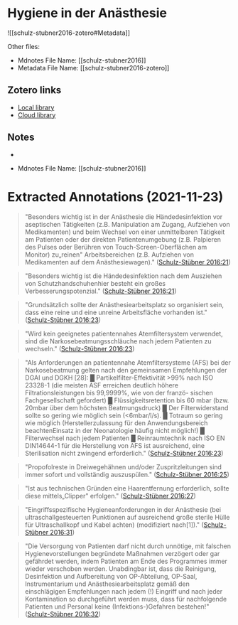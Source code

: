 # Hygiene in der Anästhesie

![[schulz-stubner2016-zotero#Metadata]]

Other files:
* Mdnotes File Name: [[schulz-stubner2016]]
* Metadata File Name: [[schulz-stubner2016-zotero]]

##  Zotero links
* [Local library](zotero://select/items/1_R3CXDFA5)
* [Cloud library](http://zotero.org/users/8692876/items/R3CXDFA5)

## Notes
- 

* Mdnotes File Name: [[schulz-stubner2016]]

# Extracted Annotations (2021-11-23)

> "Besonders wichtig ist in der Anästhesie die Händedesinfektion vor aseptischen Tätigkeiten (z.B. Manipulation am Zugang, Aufziehen von Medikamenten) und beim Wechsel von einer unmittelbaren Tätigkeit am Patienten oder der direkten Patientenumgebung (z.B. Palpieren des Pulses oder Berühren von Touch-Screen-Oberflächen am Monitor) zu„reinen" Arbeitsbereichen (z.B. Aufziehen von Medikamenten auf dem Anästhesiewagen)." ([Schulz-Stübner 2016:21](zotero://open-pdf/library/items/ARHUS68D?page=3))

> "Besonders wichtig ist die Händedesinfektion nach dem Ausziehen von Schutzhandschuhenhier besteht ein großes Verbesserungspotenzial." ([Schulz-Stübner 2016:21](zotero://open-pdf/library/items/ARHUS68D?page=3))

> "Grundsätzlich sollte der Anästhesiearbeitsplatz so organisiert sein, dass eine reine und eine unreine Arbeitsfläche vorhanden ist." ([Schulz-Stübner 2016:23](zotero://open-pdf/library/items/ARHUS68D?page=5))

> "Wird kein geeignetes patientennahes Atemfiltersystem verwendet, sind die Narkosebeatmungsschläuche nach jedem Patienten zu wechseln." ([Schulz-Stübner 2016:23](zotero://open-pdf/library/items/ARHUS68D?page=5))

> "Als Anforderungen an patientennahe Atemfiltersysteme (AFS) bei der Narkosebeatmung gelten nach den gemeinsamen Empfehlungen der DGAI und DGKH [28]: █ Partikelfilter-Effektivität >99% nach ISO 23328-1 (die meisten ASF erreichen deutlich höhere Filtrationsleistungen bis 99,9999%, wie von der franzö- sischen Fachgesellschaft gefordert) █ Flüssigkeitsretention bis 60 mbar (bzw. 20mbar über dem höchsten Beatmungsdruck) █ Der Filterwiderstand sollte so gering wie möglich sein (<6mbar/l/s). █ Totraum so gering wie möglich (Herstellerzulassung für den Anwendungsbereich beachtenEinsatz in der Neonatologie häufig nicht möglich!) █ Filterwechsel nach jedem Patienten █ Reinraumtechnik nach ISO EN DIN14644-1 für die Herstellung von AFS ist ausreichend, eine Sterilisation nicht zwingend erforderlich." ([Schulz-Stübner 2016:23](zotero://open-pdf/library/items/ARHUS68D?page=5))

> "Propofolreste in Dreiwegehähnen und/oder Zuspritzleitungen sind immer sofort und vollständig auszuspülen." ([Schulz-Stübner 2016:25](zotero://open-pdf/library/items/ARHUS68D?page=7))

> "Ist aus technischen Gründen eine Haarentfernung erforderlich, sollte diese mittels„Clipper" erfolgen." ([Schulz-Stübner 2016:27](zotero://open-pdf/library/items/ARHUS68D?page=9))

> "Eingriffsspezifische Hygieneanforderungen in der Anästhesie (bei ultraschallgesteuerten Punktionen auf ausreichend große sterile Hülle für Ultraschallkopf und Kabel achten) (modifiziert nach[1])." ([Schulz-Stübner 2016:31](zotero://open-pdf/library/items/ARHUS68D?page=13))

> "Die Versorgung von Patienten darf nicht durch unnötige, mit falschen Hygienevorstellungen begründete Maßnahmen verzögert oder gar gefährdet werden, indem Patienten am Ende des Programmes immer wieder verschoben werden. Unabdingbar ist, dass die Reinigung, Desinfektion und Aufbereitung von OP-Abteilung, OP-Saal, Instrumentarium und Anästhesiearbeitsplatz gemäß den einschlägigen Empfehlungen nach jedem (!) Eingriff und nach jeder Kontamination so durchgeführt werden muss, dass für nachfolgende Patienten und Personal keine (Infektions-)Gefahren bestehen!" ([Schulz-Stübner 2016:32](zotero://open-pdf/library/items/ARHUS68D?page=14))



